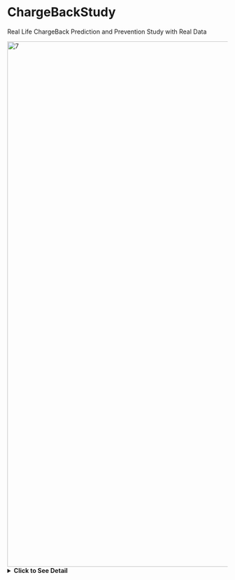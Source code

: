 # ChargeBackStudy
Real Life ChargeBack Prediction and Prevention Study with Real Data




<img width="1200" alt="7" src="https://user-images.githubusercontent.com/53918883/210258862-b18c98d0-a87e-473d-a1ad-516052fdb86d.png">






<details>
  <summary><strong>Click to See Detail</strong></summary>
  <ol>


### Building a predictive model to prevent Charge Backs and Refunds

      
  </ol>
</details>







